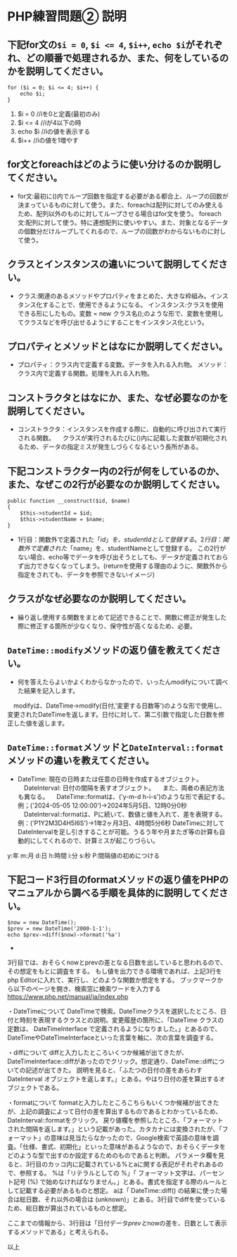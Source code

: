 # PHP練習問題② 説明

## 下記for文の`$i = 0`, `$i <= 4`, `$i++`, `echo $i`がそれぞれ、どの順番で処理されるか、また、何をしているのかを説明してください。

```
for ($i = 0; $i <= 4; $i++) {
    echo $i;
}
```

1. $i = 0 //iを0と定義(最初のみ)
2. $i <= 4 //iが4以下の時
3. echo $i //iの値を表示する
4. $i++ //iの値を1増やす


## for文とforeachはどのように使い分けるのか説明してください。
- for文:最初に()内でループ回数を指定する必要がある都合上、ループの回数が決まっているものに対して使う。また、foreachは配列に対してのみ使えるため、配列以外のものに対してループさせる場合はfor文を使う。
  foreach文:配列に対して使う。特に連想配列に使いやすい。また、対象となるデータの個数分だけループしてくれるので、ループの回数がわからないものに対して使う。

## クラスとインスタンスの違いについて説明してください。
- クラス:関連のあるメソッドやプロパティをまとめた、大きな枠組み。インスタンス化することで、使用できるようになる。
  インスタンス:クラスを使用できる形にしたもの。変数 = new クラス名();のような形で、変数を使用してクラスなどを呼び出せるようにすることをインスタンス化という。

## プロパティとメソッドとはなにか説明してください。
- プロパティ：クラス内で定義する変数。データを入れる入れ物。
  メソッド：クラス内で定義する関数。処理を入れる入れ物。

## コンストラクタとはなにか、また、なぜ必要なのかを説明してください。
- コンストラクタ：インスタンスを作成する際に、自動的に呼び出されて実行される関数。
　クラスが実行されるたびに()内に記載した変数が初期化されるため、データの指定ミスが発生しづらくなるという長所がある。

## 下記コンストラクター内の2行が何をしているのか、また、なぜこの2行が必要なのか説明してください。
```
public function __construct($id, $name)
{
    $this->studentId = $id;
    $this->studentName = $name;
}
```
- 1行目：関数外で定義された「$id」を、studentIdとして登録する。
　2行目：関数外で定義された「$name」を、studentNameとして登録する。
  この2行がない場合、echo等でデータを呼び出そうとしても、データが定義されておらず出力できなくなってしまう。(returnを使用する理由のように、関数外から指定をされても、データを参照できないイメージ)

## クラスがなぜ必要なのか説明してください。
- 繰り返し使用する関数をまとめて記述できることで、関数に修正が発生した際に修正する箇所が少なくなり、保守性が高くなるため、必要。

## `DateTime::modify`メソッドの返り値を教えてください。
- 何を答えたらよいかよくわからなかったので、いったんmodifyについて調べた結果を記入します。

　modifyは、DateTime->modify(日付,'変更する日数等')のような形で使用し、変更されたDateTimeを返します。日付に対して、第二引数で指定した日数を修正した値を返します。

## `DateTime::format`メソッドと`DateInterval::format`メソッドの違いを教えてください。
- DateTime: 現在の日時または任意の日時を作成するオブジェクト。
　DateInterval: 日付の間隔を表すオブジェクト。
　また、両者の表記方法も異なる。
　DateTime::formatは、('y-m-d h-i-s')のような形で表記する。例；('2024-05-05 12:00:00')→2024年5月5日、12時0分0秒
　DateInterval::formatは、Pに続いて、数値と値を入れて、差を表現する。例：('P1Y2M3D4H5I6S')→1年2ヶ月3日、4時間5分6秒
DateTimeに対してDateIntervalを足し引きすることが可能。うるう年や月またぎ等の計算も自動的にしてくれるので、計算ミスが起こりづらい。

y:年 m:月 d:日 h:時間 i:分 s:秒 P:間隔値の初めにつける

## 下記コード3行目のformatメソッドの返り値をPHPのマニュアルから調べる手順を具体的に説明してください。
```
$now = new DateTime();
$prev = new DateTime('2000-1-1');
echo $prev->diff($now)->format('%a')
```

- 
3行目では、おそらくnowとprevの差となる日数を出していると思われるので、その想定をもとに調査をする。
もし値を出力できる環境であれば、上記3行をphp Editorに入れて、実行し、どのような関数か想定をする。
ブックマークから以下のページを開き、検索窓に検索ワードを入力する
https://www.php.net/manual/ja/index.php

・DateTimeについて
DateTimeで検索。DateTimeクラスを選択したところ、日付と時刻を表現するクラスとの説明。変更履歴の箇所に、「DateTime クラスの定数は、 DateTimeInterface で定義されるようになりました。」とあるので、DateTimeやDateTimeInterfaceといった言葉を軸に、次の言葉を調査する。

・diffについて
diffと入力したところいくつか候補が出てきたが、DateTimeInterface::diffがあったのでクリック。想定通り、DateTime::diffについての記述が出てきた。
説明を見ると、「ふたつの日付の差をあらわす DateInterval オブジェクトを返します。」とある。やはり日付の差を算出するオブジェクトである。

・formatについて
formatと入力したところこちらもいくつか候補が出てきたが、上記の調査によって日付の差を算出するものであるとわかっているため、DateInterval::formatをクリック。
戻り値欄を参照したところ、「フォーマットされた間隔を返します。」という記載があった。カタカナには変換されたが、「フォーマット」の意味は見当たらなかったので、Google検索で英語の意味を調査。「仕様、書式、初期化」といった意味があるようなので、おそらくデータをどのような型で出すのか設定するためのものであると判断。
パラメータ欄を見ると、3行目のカッコ内に記載されている%とaに関する表記がそれぞれあるので、参照する。
%は「リテラルとしての %」「 フォーマット文字は、パーセント記号 (%) で始めなければなりません。」とある。書式を指定する際のルールとして記載する必要があるものと想定。
aは「	DateTime::diff() の結果に使った場合は総日数、それ以外の場合は (unknown)」とある。3行目でdiffを使っているため、総日数が算出されているものと想定。

ここまでの情報から、3行目は「日付データ$prevと$nowの差を、日数として表示するメソッドである」と考えられる。

以上